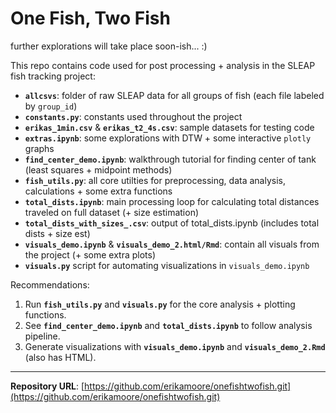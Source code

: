 # One Fish, Two Fish
further explorations will take place soon-ish... :)


This repo contains code used for post processing + analysis in the SLEAP fish tracking project:

* **``allcsvs``**: folder of raw SLEAP data for all groups of fish (each file labeled by `group_id`)
* **`constants.py`**: constants used throughout the project
* **`erikas_1min.csv`** & **`erikas_t2_4s.csv`**: sample datasets for testing code
* **`extras.ipynb`**: some explorations with DTW + some interactive `plotly` graphs
* **`find_center_demo.ipynb`**: walkthrough tutorial for finding center of tank (least squares + midpoint methods)
* **`fish_utils.py`**: all core utilties for preprocessing, data analysis, calculations + some extra functions
* **`total_dists.ipynb`**: main processing loop for calculating total distances traveled on full dataset (+ size estimation)
* **`total_dists_with_sizes_.csv`**: output of total_dists.ipynb (includes total dists + size est)
* **`visuals_demo.ipynb`** & **`visuals_demo_2.html/Rmd`**: contain all visuals from the project (+ some extra plots)
* **`visuals.py`** script for automating visualizations in `visuals_demo.ipynb`


Recommendations:
1. Run **`fish_utils.py`** and **`visuals.py`** for the core analysis + plotting functions.
2. See **`find_center_demo.ipynb`** and **`total_dists.ipynb`** to follow analysis pipeline.
3. Generate visualizations with **`visuals_demo.ipynb`** and **`visuals_demo_2.Rmd`** (also has HTML).


---

**Repository URL**: [https://github.com/erikamoore/onefishtwofish.git](https://github.com/erikamoore/onefishtwofish.git)
